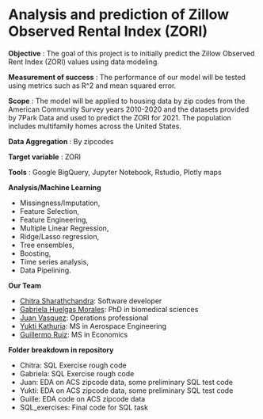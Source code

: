# Analysis and prediction of Zillow Observed Rental Index (ZORI)

**Objective** : The goal of this project is to initially predict the Zillow Observed Rent Index (ZORI) values using data modeling.

**Measurement of success** : The performance of our model will be tested using metrics such as R^2 and mean squared error.

**Scope** : The model will be applied to housing data by zip codes from the American Community Survey years 2010-2020 and the datasets provided by 7Park Data and used to predict the ZORI for 2021. The population includes multifamily homes across the United States.

**Data Aggregation** : By zipcodes

**Target variable** : ZORI 

**Tools** : Google BigQuery, Jupyter Notebook, Rstudio, Plotly maps

**Analysis/Machine Learning** 
- Missingness/Imputation, 
- Feature Selection, 
- Feature Engineering, 
- Multiple Linear Regression, 
- Ridge/Lasso regression, 
- Tree ensembles, 
- Boosting, 
- Time series analysis, 
- Data Pipelining.

**Our Team**

- [Chitra Sharathchandra](https://github.com/sharathc10): Software developer
- [Gabriela Huelgas Morales](https://github.com/ghuelgas): PhD in biomedical sciences
- [Juan Vasquez](https://github.com/hello-juan): Operations professional
- [Yukti Kathuria](https://github.com/Yukti-K): MS in Aerospace Engineering
- [Guillermo Ruiz](https://github.com/GuilleRuizC): MS in Economics

**Folder breakdown in repository**

- Chitra: SQL Exercise rough code
- Gabriela: SQL Exercise rough code
- Juan: EDA on ACS zipcode data, some preliminary SQL test code
- Yukti: EDA on ACS zipcode data, some preliminary SQL test code
- Guille: EDA code on ACS zipcode data
- SQL_exercises: Final code for SQL task
